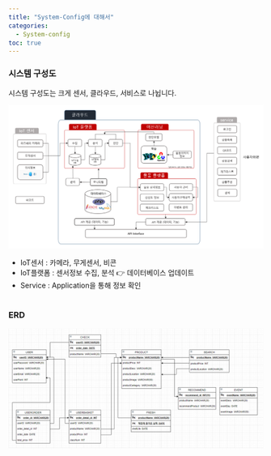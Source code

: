 ```yaml
---
title: "System-Config에 대해서"
categories:
  - System-config
toc: true
---
```


### 시스템 구성도
시스템 구성도는 크게 센서, 클라우드, 서비스로 나뉩니다.  

![sys1](/assets/images/sys1.png)

- IoT센서 : 카메라, 무게센서, 비콘 
- IoT플랫폼 : 센서정보 수집, 분석  :point_right: 데이터베이스 업데이트
- Service : Application을 통해 정보 확인
<br><br>

### ERD
![erd1](/assets/images/erd1.png)

